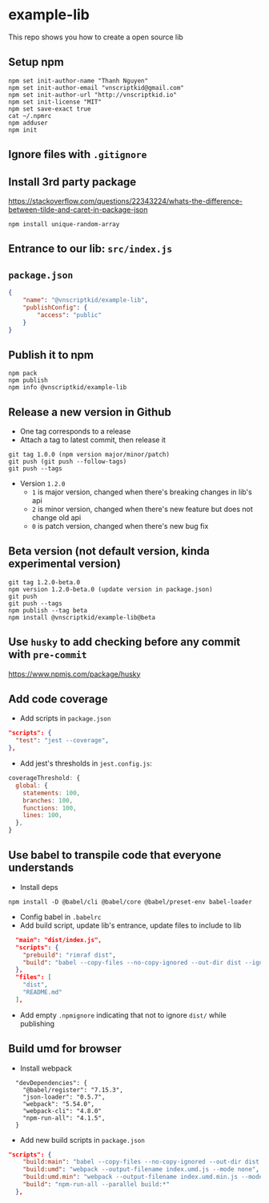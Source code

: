# example-lib
This repo shows you how to create a open source lib

## Setup npm
```console
npm set init-author-name "Thanh Nguyen"
npm set init-author-email "vnscriptkid@gmail.com"
npm set init-author-url "http://vnscriptkid.io"
npm set init-license "MIT"
npm set save-exact true
cat ~/.npmrc
npm adduser
npm init
```

## Ignore files with `.gitignore`

## Install 3rd party package
https://stackoverflow.com/questions/22343224/whats-the-difference-between-tilde-and-caret-in-package-json
```console
npm install unique-random-array
```

## Entrance to our lib: `src/index.js`

## `package.json`
```json
{
    "name": "@vnscriptkid/example-lib",
    "publishConfig": {
        "access": "public"
    }
}
```

## Publish it to npm
```console
npm pack
npm publish
npm info @vnscriptkid/example-lib
```

## Release a new version in Github
- One tag corresponds to a release
- Attach a tag to latest commit, then release it
```console
git tag 1.0.0 (npm version major/minor/patch)
git push (git push --follow-tags)
git push --tags 
```
- Version `1.2.0`
  - `1` is major version, changed when there's breaking changes in lib's api
  - `2` is minor version, changed when there's new feature but does not change old api
  - `0` is patch version, changed when there's new bug fix

## Beta version (not default version, kinda experimental version)
```console
git tag 1.2.0-beta.0
npm version 1.2.0-beta.0 (update version in package.json)
git push
git push --tags
npm publish --tag beta
npm install @vnscriptkid/example-lib@beta
```

## Use `husky` to add checking before any commit with `pre-commit`
https://www.npmjs.com/package/husky

## Add code coverage
- Add scripts in `package.json`
```json
"scripts": {
  "test": "jest --coverage",
},
```
- Add jest's thresholds in `jest.config.js`:
```js
coverageThreshold: {
  global: {
    statements: 100,
    branches: 100,
    functions: 100,
    lines: 100,
  },
}
```

## Use babel to transpile code that everyone understands
- Install deps
```console
npm install -D @babel/cli @babel/core @babel/preset-env babel-loader
```
- Config babel in `.babelrc`
- Add build script, update lib's entrance, update files to include to lib
```json
  "main": "dist/index.js",
  "scripts": {
    "prebuild": "rimraf dist",
    "build": "babel --copy-files --no-copy-ignored --out-dir dist --ignore \"src/**/*.test.js\" src",
  },
  "files": [
    "dist",
    "README.md"
  ],
```
- Add empty `.npmignore` indicating that not to ignore `dist/` while publishing

## Build umd for browser
- Install webpack
```console
  "devDependencies": {
    "@babel/register": "7.15.3",
    "json-loader": "0.5.7",
    "webpack": "5.54.0",
    "webpack-cli": "4.8.0"
    "npm-run-all": "4.1.5",
  }
```
- Add new build scripts in `package.json`
```json
"scripts": {
    "build:main": "babel --copy-files --no-copy-ignored --out-dir dist --ignore \"src/**/*.test.js\" src",
    "build:umd": "webpack --output-filename index.umd.js --mode none",
    "build:umd.min": "webpack --output-filename index.umd.min.js --mode production",
    "build": "npm-run-all --parallel build:*"
  },
```
